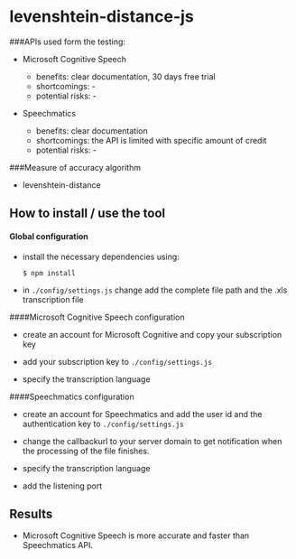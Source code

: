 # levenshtein-distance-js


###APIs used form the testing:

- Microsoft Cognitive Speech

    * benefits: clear documentation, 30 days free trial
    * shortcomings: -
    * potential risks: -

- Speechmatics

    * benefits: clear documentation
    * shortcomings: the API is limited with specific amount of credit
    * potential risks: -

###Measure of accuracy algorithm

- levenshtein-distance


## How to install / use the tool

#### Global configuration
- install the necessary dependencies using:
            
      $ npm install
      
- in `./config/settings.js` change add the complete file path and the .xls transcription file 

####Microsoft Cognitive Speech configuration


- create an account for Microsoft Cognitive and copy your subscription key

- add your subscription key to `./config/settings.js`

- specify the transcription language

####Speechmatics configuration

- create an account for Speechmatics and add the user id and the authentication key
 to  `./config/settings.js`
 
- change the callbackurl to your server domain to get notification when the processing of the file finishes.

- specify the transcription language

- add the listening port

## Results


- Microsoft Cognitive Speech is more accurate and faster than Speechmatics API.
